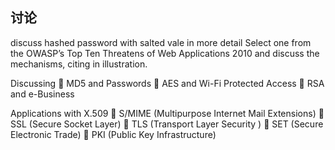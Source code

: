 

## 讨论
discuss hashed password with salted vale in more detail 
Select one from the OWASP’s Top Ten Threatens of Web Applications
2010 and discuss the mechanisms, citing in illustration.




Discussing
 MD5 and Passwords
 AES and Wi-Fi Protected Access
 RSA and e-Business


Applications with X.509
 S/MIME (Multipurpose Internet Mail Extensions)
 SSL (Secure Socket Layer)
 TLS (Transport Layer Security )
 SET (Secure Electronic Trade)
 PKI (Public Key Infrastructure)


